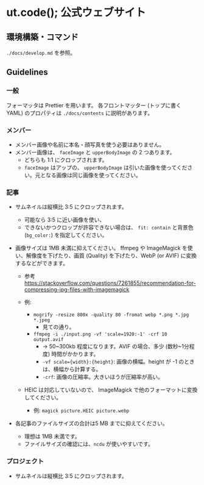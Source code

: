 # ut.code(); 公式ウェブサイト

## 環境構築・コマンド

`./docs/develop.md` を参照。

## Guidelines

### 一般

フォーマッタは Prettier を用います。
各フロントマッター (トップに書く YAML) のプロパティは `./docs/contents` に説明があります。

### メンバー

- メンバー画像や名前に本名・顔写真を使う必要はありません。
- メンバー画像は、 `faceImage` と `upperBodyImage` の 2 つあります。
  - どちらも 1:1 にクロップされます。
  - `faceImage` はアップの、 `upperBodyImage` は引いた画像を使ってください。元となる画像は同じ画像を使ってください。

### 記事

- サムネイルは縦横比 3:5 にクロップされます。

  - 可能なら 3:5 に近い画像を使い、
  - できないかつクロップが許容できない場合は、 `fit: contain` と背景色 (`bg_color:`) を指定してください。

- 画像サイズは 1MB 未満に抑えてください。 ffmpeg や ImageMagick を使い、解像度を下げたり、画質 (Quality) を下げたり、WebP (or AVIF) に変換するなどができます。

  - 参考 <https://stackoverflow.com/questions/7261855/recommendation-for-compressing-jpg-files-with-imagemagick>
  - 例:

    - `mogrify -resize 800x -quality 80 -fromat webp *.png *.jpg *.jpeg`
      - 見ての通り。
    - `ffmpeg -i ./input.png -vf 'scale=1920:-1' -crf 10 output.avif`
      - -> 50~300kb 程度になります。AVIF の場合、多少 (数秒~1分程度) 時間がかかります。
      - `-vf scale={width}:{height}`: 画像の横幅。height が -1 のときは、横幅から計算する。
      - `-crf`: 画像の圧縮率。大きいほうが圧縮率が高い。

  - HEIC は対応していないので、 ImageMagick で他のフォーマットに変換してください。
    - 例: `magick picture.HEIC picture.webp`

- 各記事のファイルサイズの合計は5 MB までに抑えてください。
  - 理想は 1MB 未満です。
  - ファイルサイズの確認には、`ncdu` が使いやすいです。

### プロジェクト

- サムネイルは縦横比 3:5 にクロップされます。
